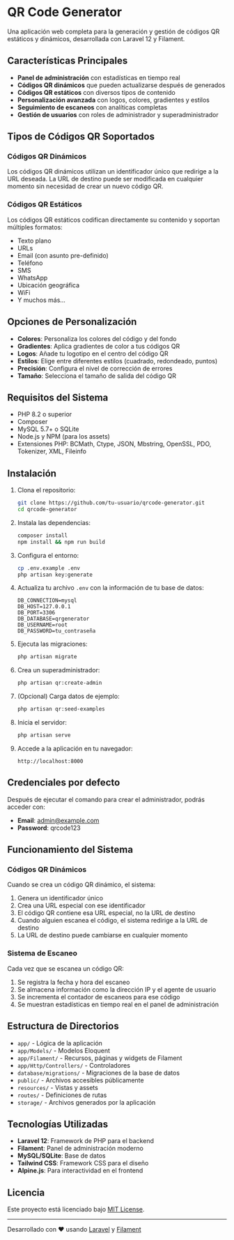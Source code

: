# QR Code Generator

Una aplicación web completa para la generación y gestión de códigos QR estáticos y dinámicos, desarrollada con Laravel 12 y Filament.

## Características Principales

- **Panel de administración** con estadísticas en tiempo real
- **Códigos QR dinámicos** que pueden actualizarse después de generados
- **Códigos QR estáticos** con diversos tipos de contenido
- **Personalización avanzada** con logos, colores, gradientes y estilos
- **Seguimiento de escaneos** con analíticas completas
- **Gestión de usuarios** con roles de administrador y superadministrador

## Tipos de Códigos QR Soportados

### Códigos QR Dinámicos
Los códigos QR dinámicos utilizan un identificador único que redirige a la URL deseada. La URL de destino puede ser modificada en cualquier momento sin necesidad de crear un nuevo código QR.

### Códigos QR Estáticos
Los códigos QR estáticos codifican directamente su contenido y soportan múltiples formatos:
- Texto plano
- URLs
- Email (con asunto pre-definido)
- Teléfono
- SMS
- WhatsApp
- Ubicación geográfica
- WiFi
- Y muchos más...

## Opciones de Personalización

- **Colores**: Personaliza los colores del código y del fondo
- **Gradientes**: Aplica gradientes de color a tus códigos QR
- **Logos**: Añade tu logotipo en el centro del código QR
- **Estilos**: Elige entre diferentes estilos (cuadrado, redondeado, puntos)
- **Precisión**: Configura el nivel de corrección de errores
- **Tamaño**: Selecciona el tamaño de salida del código QR

## Requisitos del Sistema

- PHP 8.2 o superior
- Composer
- MySQL 5.7+ o SQLite
- Node.js y NPM (para los assets)
- Extensiones PHP: BCMath, Ctype, JSON, Mbstring, OpenSSL, PDO, Tokenizer, XML, Fileinfo

## Instalación

1. Clona el repositorio:
   ```bash
   git clone https://github.com/tu-usuario/qrcode-generator.git
   cd qrcode-generator
   ```

2. Instala las dependencias:
   ```bash
   composer install
   npm install && npm run build
   ```

3. Configura el entorno:
   ```bash
   cp .env.example .env
   php artisan key:generate
   ```

4. Actualiza tu archivo `.env` con la información de tu base de datos:
   ```
   DB_CONNECTION=mysql
   DB_HOST=127.0.0.1
   DB_PORT=3306
   DB_DATABASE=qrgenerator
   DB_USERNAME=root
   DB_PASSWORD=tu_contraseña
   ```

5. Ejecuta las migraciones:
   ```bash
   php artisan migrate
   ```

6. Crea un superadministrador:
   ```bash
   php artisan qr:create-admin
   ```

7. (Opcional) Carga datos de ejemplo:
   ```bash
   php artisan qr:seed-examples
   ```

8. Inicia el servidor:
   ```bash
   php artisan serve
   ```

9. Accede a la aplicación en tu navegador:
   ```
   http://localhost:8000
   ```

## Credenciales por defecto

Después de ejecutar el comando para crear el administrador, podrás acceder con:

- **Email**: admin@example.com
- **Password**: qrcode123

## Funcionamiento del Sistema

### Códigos QR Dinámicos

Cuando se crea un código QR dinámico, el sistema:
1. Genera un identificador único
2. Crea una URL especial con ese identificador
3. El código QR contiene esa URL especial, no la URL de destino
4. Cuando alguien escanea el código, el sistema redirige a la URL de destino
5. La URL de destino puede cambiarse en cualquier momento

### Sistema de Escaneo

Cada vez que se escanea un código QR:
1. Se registra la fecha y hora del escaneo
2. Se almacena información como la dirección IP y el agente de usuario
3. Se incrementa el contador de escaneos para ese código
4. Se muestran estadísticas en tiempo real en el panel de administración

## Estructura de Directorios

- `app/` - Lógica de la aplicación
- `app/Models/` - Modelos Eloquent
- `app/Filament/` - Recursos, páginas y widgets de Filament
- `app/Http/Controllers/` - Controladores
- `database/migrations/` - Migraciones de la base de datos
- `public/` - Archivos accesibles públicamente
- `resources/` - Vistas y assets
- `routes/` - Definiciones de rutas
- `storage/` - Archivos generados por la aplicación

## Tecnologías Utilizadas

- **Laravel 12**: Framework de PHP para el backend
- **Filament**: Panel de administración moderno
- **MySQL/SQLite**: Base de datos
- **Tailwind CSS**: Framework CSS para el diseño
- **Alpine.js**: Para interactividad en el frontend

## Licencia

Este proyecto está licenciado bajo [MIT License](LICENSE).

---

Desarrollado con ❤️ usando [Laravel](https://laravel.com) y [Filament](https://filamentphp.com)
